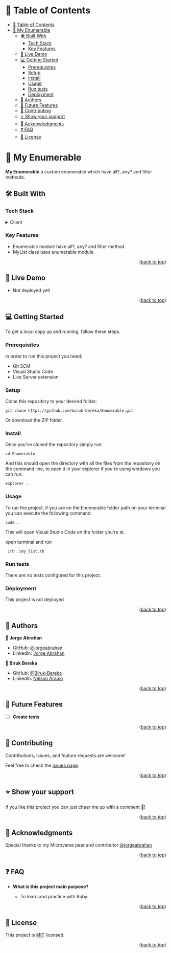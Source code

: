 <a name="readme-top"></a>

# 📗 Table of Contents

- [📗 Table of Contents](#-table-of-contents)
- [📖 My Enumerable ](#-my-enumerable-)
  - [🛠 Built With ](#-built-with-)
    - [Tech Stack ](#tech-stack-)
    - [Key Features ](#key-features-)
  - [🚀 Live Demo ](#-live-demo-)
  - [💻 Getting Started ](#-getting-started-)
    - [Prerequisites](#prerequisites)
    - [Setup](#setup)
    - [Install](#install)
    - [Usage](#usage)
    - [Run tests](#run-tests)
    - [Deployment](#deployment)
  - [👥 Authors ](#-authors-)
  - [🔭 Future Features ](#-future-features-)
  - [🤝 Contributing ](#-contributing-)
  - [⭐️ Show your support ](#️-show-your-support-)
  - [🙏 Acknowledgments ](#-acknowledgments-)
  - [❓ FAQ ](#-faq-)
  - [📝 License ](#-license-)

# 📖 My Enumerable <a name="about-project"></a>

**My Enumerable** a custom enumerable which have all?, any? and filter methods.  

## 🛠 Built With <a name="built-with"></a>

### Tech Stack <a name="tech-stack"></a>

<details>
  <summary>Client</summary>
  <ul>
    <li><a href="https://www.ruby-lang.org/en/documentation/">Ruby</a></li>
  </ul>
</details>

### Key Features <a name="key-features"></a>

- Enumerable module have all?, any? and filter method.
- MyList class uses enumerable module 

<p align="right">(<a href="#readme-top">back to top</a>)</p>

## 🚀 Live Demo <a name="live-demo"></a>

- Not deployed yet!

<p align="right">(<a href="#readme-top">back to top</a>)</p>

## 💻 Getting Started <a name="getting-started"></a>

To get a local copy up and running, follow these steps.

### Prerequisites

In order to run this project you need:

- Git SCM
- Visual Studio Code
- Live Server extension

### Setup

Clone this repository to your desired folder:

```
git clone https://github.com/biruk-bereka/Enumerable.git
```

Or download the ZIP folder.

### Install

Once you've cloned the repository simply run:

```
cd Enumerable
```

And this should open the directory with all the files from the repository on the command line, to open it in your explorer if you're using windows you can run:

```
explorer .
```

### Usage

To run the project, if you are on the Enumerable folder path on your terminal you can execute the following command:

```
code .
```

This will open Visual Studio Code on the folder you're at.

open terminal and run

```
 irb .\my_list.rb  
```

### Run tests

There are no tests configured for this project.

### Deployment

This project is not deployed

<p align="right">(<a href="#readme-top">back to top</a>)</p>

## 👥 Authors <a name="authors"></a>

👤 **Jorge Abrahan**

- GitHub: [@jorgeabrahan](https://github.com/jorgeabrahan)
- LinkedIn: [Jorge Abrahan](https://www.linkedin.com/in/jorge-siguenza/)

👤 **Biruk Bereka**

- GitHub: [@Biruk-Bereka](https://github.com/biruk-bereka)
- LinkedIn: [Nelson Araujo](https://www.linkedin.com/in/biruk-bereka1212/)

<p align="right">(<a href="#readme-top">back to top</a>)</p>

## 🔭 Future Features <a name="future-features"></a>

- [ ] **Create tests**

<p align="right">(<a href="#readme-top">back to top</a>)</p>

## 🤝 Contributing <a name="contributing"></a>

Contributions, issues, and feature requests are welcome!

Feel free to check the [issues page](../../issues/).

<p align="right">(<a href="#readme-top">back to top</a>)</p>

<!-- SUPPORT -->

## ⭐️ Show your support <a name="support"></a>

If you like this project you can just cheer me up with a comment 🙂!

<p align="right">(<a href="#readme-top">back to top</a>)</p>

## 🙏 Acknowledgments <a name="acknowledgements"></a>

Special thanks to my Microverse peer and contributor [@jorgeabrahan](https://github.com/jorgeabrahan)

<p align="right">(<a href="#readme-top">back to top</a>)</p>

## ❓ FAQ <a name="faq"></a>

- **What is this project main purpose?**

  - To learn and practice with Ruby.

<p align="right">(<a href="#readme-top">back to top</a>)</p>

## 📝 License <a name="license"></a>

This project is [MIT](./LICENSE) licensed.

<p align="right">(<a href="#readme-top">back to top</a>)</p>